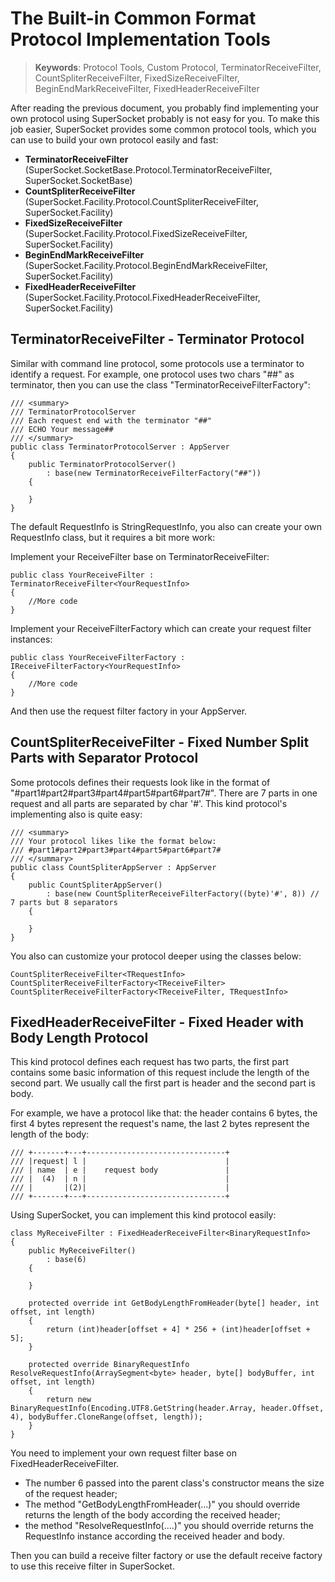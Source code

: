 # The Built-in Common Format Protocol Implementation Tools

> __Keywords__: Protocol Tools, Custom Protocol, TerminatorReceiveFilter, CountSpliterReceiveFilter, FixedSizeReceiveFilter, BeginEndMarkReceiveFilter, FixedHeaderReceiveFilter

After reading the previous document, you probably find implementing your own protocol using SuperSocket probably is not easy for you. To make this job easier, SuperSocket provides some common protocol tools, which you can use to build your own protocol easily and fast:

* **TerminatorReceiveFilter** (SuperSocket.SocketBase.Protocol.TerminatorReceiveFilter, SuperSocket.SocketBase)
* **CountSpliterReceiveFilter** (SuperSocket.Facility.Protocol.CountSpliterReceiveFilter, SuperSocket.Facility)
* **FixedSizeReceiveFilter** (SuperSocket.Facility.Protocol.FixedSizeReceiveFilter, SuperSocket.Facility)
* **BeginEndMarkReceiveFilter** (SuperSocket.Facility.Protocol.BeginEndMarkReceiveFilter, SuperSocket.Facility)
* **FixedHeaderReceiveFilter** (SuperSocket.Facility.Protocol.FixedHeaderReceiveFilter, SuperSocket.Facility)

## TerminatorReceiveFilter - Terminator Protocol

Similar with command line protocol, some protocols use a terminator to identify a request.
For example, one protocol uses two chars "##" as terminator, then you can use the class "TerminatorReceiveFilterFactory":

    /// <summary>
    /// TerminatorProtocolServer
    /// Each request end with the terminator "##"
    /// ECHO Your message##
    /// </summary>
    public class TerminatorProtocolServer : AppServer
    {
        public TerminatorProtocolServer()
            : base(new TerminatorReceiveFilterFactory("##"))
        {
                
        }
    }

The default RequestInfo is StringRequestInfo, you also can create your own RequestInfo class, but it requires a bit more work:

Implement your ReceiveFilter base on TerminatorReceiveFilter:

    public class YourReceiveFilter : TerminatorReceiveFilter<YourRequestInfo>
    {
        //More code
    }

Implement your ReceiveFilterFactory which can create your request filter instances:

    public class YourReceiveFilterFactory : IReceiveFilterFactory<YourRequestInfo>
    {
        //More code
    }

And then use the request filter factory in your AppServer.


## CountSpliterReceiveFilter - Fixed Number Split Parts with Separator Protocol

Some protocols defines their requests look like in the format of "#part1#part2#part3#part4#part5#part6#part7#". There are 7 parts in one request and all parts are separated by char '#'. This kind protocol's implementing also is quite easy:
        
    /// <summary>
    /// Your protocol likes like the format below:
    /// #part1#part2#part3#part4#part5#part6#part7#
    /// </summary>
    public class CountSpliterAppServer : AppServer
    {
        public CountSpliterAppServer()
            : base(new CountSpliterReceiveFilterFactory((byte)'#', 8)) // 7 parts but 8 separators
        {
            
        }
    }

You also can customize your protocol deeper using the classes below:

    CountSpliterReceiveFilter<TRequestInfo>
    CountSpliterReceiveFilterFactory<TReceiveFilter>
    CountSpliterReceiveFilterFactory<TReceiveFilter, TRequestInfo>


## FixedHeaderReceiveFilter - Fixed Header with Body Length Protocol

This kind protocol defines each request has two parts, the first part contains some basic information of this request include the length of the second part. We usually call the first part is header and the second part is body.

For example, we have a protocol like that: the header contains 6 bytes, the first 4 bytes represent the request's name, the last 2 bytes represent the length of the body:

    /// +-------+---+-------------------------------+
    /// |request| l |                               |
    /// | name  | e |    request body               |
    /// |  (4)  | n |                               |
    /// |       |(2)|                               |
    /// +-------+---+-------------------------------+

Using SuperSocket, you can implement this kind protocol easily:

    class MyReceiveFilter : FixedHeaderReceiveFilter<BinaryRequestInfo>
    {
        public MyReceiveFilter()
            : base(6)
        {

        }

        protected override int GetBodyLengthFromHeader(byte[] header, int offset, int length)
        {
            return (int)header[offset + 4] * 256 + (int)header[offset + 5];
        }

        protected override BinaryRequestInfo ResolveRequestInfo(ArraySegment<byte> header, byte[] bodyBuffer, int offset, int length)
        {
            return new BinaryRequestInfo(Encoding.UTF8.GetString(header.Array, header.Offset, 4), bodyBuffer.CloneRange(offset, length));
        }
    }


You need to implement your own request filter base on FixedHeaderReceiveFilter<TRequestInfo>.

* The number 6 passed into the parent class's constructor means the size of the request header;
* The method "GetBodyLengthFromHeader(...)" you should override returns the length of the body according the received header;
* the method "ResolveRequestInfo(....)" you should override returns the RequestInfo instance according the received header and body.

Then you can build a receive filter factory or use the default receive factory to use this receive filter in SuperSocket.